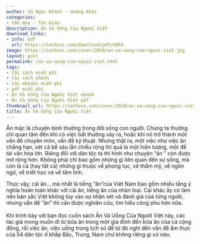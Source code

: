 ```yaml
---
author: Vũ Ngọc Khánh - Hoàng Khôi
categories:
- Văn Hóa - Tôn Giáo
description: Ăn Và Uống Của Người Việt
download_links:
- info: pdf
  url: https://sachvui.com/download/pdf/6864
image: https://sachvui.com/cover/2018/an-va-uong-cua-nguoi-viet.jpg
layout: post
permalink: /an-va-uong-cua-nguoi-viet.html
tags:
- tải sách miễn phí
- tải sách nhanh
- tải ebooks miễn phí
- pdf miễn phí
- Ăn Và Uống Của Người Việt ebook
- Ăn Và Uống Của Người Việt pdf
thumbnail_url: https://sachvui.com/cover/2018/an-va-uong-cua-nguoi-viet.jpg
title: Ăn Và Uống Của Người Việt
---
```


 <div class="item-desc text-justify"> <p>Ăn mặc là chuyện bình thường trong đời sống con người. Chúng ta thường chỉ quan tâm đến khi có việc bất thường xảy ra, hoặc khi nó trở thành một vấn đề chuyên môn, vấn đề kỹ thuật. Nhưng thật ra, một việc như việc ăn chẳng hạn, xét cả bề sâu lẫn chiều rộng thì quả là một hiện tượng, một đề tài văn hóa lớn. Riêng đối với dân tộc ta thì hình như chuyện “ăn ” còn được mở rộng hơn. Không phải chỉ bao gồm những gì liên quan đến sự sống, mà còn là cả (hay tất cả) những gì thuộc về phong tục, về thẩm mỹ, về ngôn ngữ, về triết học và về tâm linh.</p><p>Thực vậy, cái ăn... mà nhất là tiếng “ăn”của Việt Nam bao gồm nhiều tầng ý nghĩa hoàn toàn khác với cái ăn, tiếng ăn của nhân loại. Cái khác ấy có làm nên bản sắc Việt không tùy vào sự nhận xét và đánh giá của từng người, nhưng vấn đề “ăn” thì cần được nghiên cứu, tìm hiểu công phu hơn nữa.<br><br>Khi trình bày với bạn đọc cuốn sách Ăn Và Uống Của Người Việt này, các tác giả mong muốn đi từ bữa ăn trong một gia đình đến bữa ăn của cả cộng đồng, rồi việc ăn, việc uống trong lịch sử để từ đó nghĩ đến vấn đề ẩm thực của 54 dân tộc ở khắp Bắc, Trung, Nam chứ không riêng gì xứ nào.</p> </div>